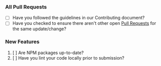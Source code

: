 ### All Pull Requests

<!-- Add a short description of what this pull request is doing. -->

-   [ ] Have you followed the guidelines in our Contributing document?
-   [ ] Have you checked to ensure there aren't other open [Pull Requests](../../../pulls) for the same update/change?

### New Features

1. [ ] Are NPM packages up-to-date?
2. [ ] Have you lint your code locally prior to submission?
